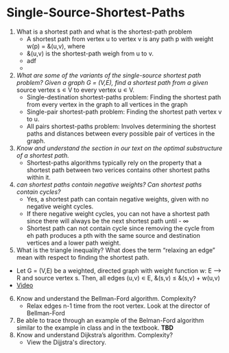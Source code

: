 # Single-Source-Shortest-Paths

1. What is a shortest path and what is the shortest-path problem
   - A shortest path from vertex u to vertex v is any path p with weight w(p) = &(u,v), where 
   - &(u,v) is the shortest-path weigh from u to v. 
   - adf 
   - 
2. _What are some of the variants of the single-source shortest path problem? Given a graph G = (V,E), find a shortest path from a given_
source vertex s ∊ V to every vertex u ∊ V.
   - Single-destination shortest-paths problem: Finding the shortest path from every vertex in the graph to all vertices in the graph 
   - Single-pair shortest-path problem: Finding the shortest path vertex v to u.  
   - All pairs shortest-paths problem: Involves determining the shortest paths and distances between every possible pair of vertices in the graph.
3. _Know and understand the section in our text on the optimal substructure of a shortest path._
   - Shortest-paths algorithms typically rely on the property that a shortest path between two verices contains other shortest paths within it.
4. _can shortest paths contain negative weights? Can shortest paths contain cycles?_
   - Yes, a shortest path can contain negative weights, given with no negative weight cycles. 
   - If there negative weight cycles, you can not have a shortest path since there will always be the next shortest path until - ∞
   - Shortest path can not contain cycle since removing the cycle from eh path produces a pth with the same source and destination vertices and a lower path weight. 
5. What is the triangle inequality? What does the term “relaxing an edge” mean with respect
to finding the shortest path.
- Let G = (V,E) be a weighted, directed graph with weight function w: E --> R and source vertex s. Then, all edges (u,v) ∊ E, &(s,v) ≤ &(s,v) + w(u,v)
-  [Video](https://www.youtube.com/watch?v=fqcSpN9sLTo)
6. Know and understand the Bellman-Ford algorithm. Complexity?
   - Relax edges n-1 time from the root vertex.  Look at the director of Bellman-Ford
7. Be able to trace through an example of the Belman-Ford algorithm similar to the example in
class and in the textbook. **TBD**
8. Know and understand Dijkstra’s algorithm. Complexity?
   - View the Dijjstra's directory. 

   




